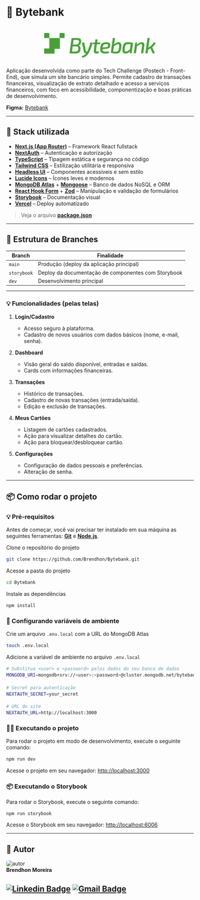 # 💸 Bytebank

<h1 align="center">
    <img src="./public/logo.svg" width="300px;" alt="logo"/>
</h1>

Aplicação desenvolvida como parte do Tech Challenge (Postech - Front-End), que simula um site bancário simples. Permite cadastro de transações financeiras, visualização de extrato detalhado e acesso a serviços financeiros, com foco em acessibilidade, componentização e boas práticas de desenvolvimento.

**Figma:** [Bytebank](https://www.figma.com/design/E9UFSc9LUXlL88hIvIcuLd/Modelo-Fase-1---P%C3%93S-FIAP?node-id=503-4264)

---

## 🚀 Stack utilizada

- [**Next.js (App Router)**](https://nextjs.org/docs/app) – Framework React fullstack
- [**NextAuth**](https://next-auth.js.org/) – Autenticação e autorização
- [**TypeScript**](https://www.typescriptlang.org/) – Tipagem estática e segurança no código
- [**Tailwind CSS**](https://tailwindcss.com/) – Estilização utilitária e responsiva
- [**Headless UI**](https://headlessui.com/) – Componentes acessíveis e sem estilo
- [**Lucide Icons**](https://lucide.dev/) – Ícones leves e modernos
- [**MongoDB Atlas**](https://www.mongodb.com/atlas/database) + [**Mongoose**](https://mongoosejs.com/) – Banco de dados NoSQL e ORM
- [**React Hook Form**](https://react-hook-form.com/) + [**Zod**](https://zod.dev/) – Manipulação e validação de formulários
- [**Storybook**](https://storybook.js.org/) – Documentação visual
- [**Vercel**](https://vercel.com/) – Deploy automatizado

> Veja o arquivo  **[package.json](https://github.com/Brendhon/Bytebank/blob/main/package.json)**

---

## 📁 Estrutura de Branches

| Branch      | Finalidade                                          |
| ----------- | --------------------------------------------------- |
| `main`      | Produção (deploy da aplicação principal)            |
| `storybook` | Deploy da documentação de componentes com Storybook |
| `dev`       | Desenvolvimento principal                           |

---

### 💡 **Funcionalidades (pelas telas)**

1. **Login/Cadastro**
   - Acesso seguro à plataforma.
   - Cadastro de novos usuários com dados básicos (nome, e-mail, senha).

2. **Dashboard**
   - Visão geral do saldo disponível, entradas e saídas.
   - Cards com informações financeiras.

3. **Transações**
   - Histórico de transações.
   - Cadastro de novas transações (entrada/saída).
   - Edição e exclusão de transações.

4. **Meus Cartões**
   - Listagem de cartões cadastrados.
   - Ação para visualizar detalhes do cartão.
   - Ação para bloquear/desbloquear cartão.

5. **Configurações**
   - Configuração de dados pessoais e preferências.
   - Alteração de senha.

---

## 📦 Como rodar o projeto

### 💡 Pré-requisitos

Antes de começar, você vai precisar ter instalado em sua máquina as seguintes ferramentas:
**[Git](https://git-scm.com)** e **[Node.js](https://nodejs.org/en/)**.<br> 

Clone o repositório do projeto

```bash
git clone https://github.com/Brendhon/Bytebank.git
```

Acesse a pasta do projeto

```bash
cd Bytebank
```

Instale as dependências

```bash
npm install
```

### 📄 Configurando variáveis de ambiente

Crie um arquivo `.env.local` com a URL do MongoDB Atlas

```bash
touch .env.local
```

Adicione a variável de ambiente no arquivo `.env.local`

```bash
# Substitua <user> e <password> pelos dados do seu banco de dados
MONGODB_URI=mongodb+srv://<user>:<password>@cluster.mongodb.net/bytebank

# Secret para autenticação
NEXTAUTH_SECRET=your_secret

# URL do site
NEXTAUTH_URL=http://localhost:3000
```

### 🏃‍♂️ Executando o projeto

Para rodar o projeto em modo de desenvolvimento, execute o seguinte comando:

```bash
npm run dev
```

Acesse o projeto em seu navegador: [http://localhost:3000](http://localhost:3000)

### 📦 Executando o Storybook

Para rodar o Storybook, execute o seguinte comando:

```bash
npm run storybook
```

Acesse o Storybook em seu navegador: [http://localhost:6006](http://localhost:6006)

---

## 👥 Autor
<img style="border-radius: 20%;" src="https://avatars1.githubusercontent.com/u/52840078?s=400&u=67bc81db89b5abf12cf592e0c610426afd3a02f4&v=4" width="120px;" alt="autor"/><br>
**Brendhon Moreira**

[![Linkedin Badge](https://img.shields.io/badge/-Brendhon-blue?style=flat-square&logo=Linkedin&logoColor=white&link=https://www.linkedin.com/in/brendhon-moreira)](https://www.linkedin.com/in/brendhon-moreira)
[![Gmail Badge](https://img.shields.io/badge/-brendhon.e.c.m@gmail.com-c14438?style=flat-square&logo=Gmail&logoColor=white&link=mailto:brendhon.e.c.m@gmail.com)](mailto:brendhon.e.c.m@gmail.com)
---